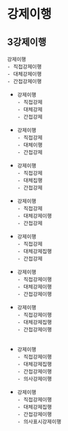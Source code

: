 # 강제이행
## 3강제이행
```
강제이행
- 직접강제이행
- 대체강제이행
- 간접강제이행
```
- ```
  강제이행
  - 직접강제
  - 대체강제
  - 간접강제
  ```
- ```
  강제이행
  - 직접강제
  - 대체이행
  - 간접강제
  ```
- ```
  강제이행
  - 직접강제
  - 대체집행
  - 간접강제
  ```
- ```
  강제이행
  - 직접강제
  - 대체강제이행
  - 간접강제
  ```
- ```
  강제이행
  - 직접강제
  - 대체강제집행
  - 간접강제
  ```
- ```
  강제이행
  - 직접강제이행
  - 대체강제이행
  - 간접강제이행
  ```
- ```
  강제이행
  - 직접강제이행
  - 대체강제집행
  - 간접강제이행
  ```

##
- ```
  강제이행
  - 직접강제이행
  - 대체강제집행
  - 간접강제이행
  - 의사강제이행
  ```
- ```
  강제이행
  - 직접강제이행
  - 대체강제집행
  - 간접강제이행
  - 의사표시강제이행
  ```

